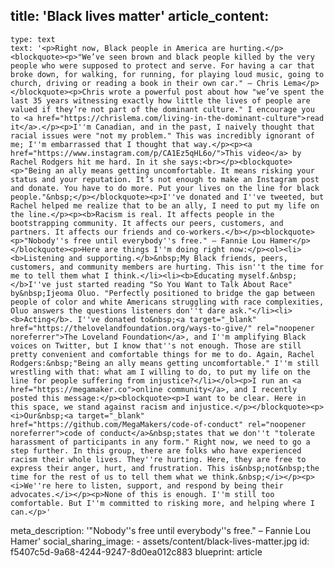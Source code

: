 title: 'Black lives matter'
article_content:
  -
    type: text
    text: '<p>Right now, Black people in America are hurting.</p><blockquote><p>"We’ve seen brown and black people killed by the very people who were supposed to protect and serve. For having a car that broke down, for walking, for running, for playing loud music, going to church, driving or reading a book in their own car." – Chris Lema</p></blockquote><p>Chris wrote a powerful post about how "we’ve spent the last 35 years witnessing exactly how little the lives of people are valued if they’re not part of the dominant culture." I encourage you to <a href="https://chrislema.com/living-in-the-dominant-culture">read it</a>.</p><p>I''m Canadian, and in the past, I naively thought that racial issues were "not my problem." This was incredibly ignorant of me; I''m embarrassed that I thought that way.</p><p><a href="https://www.instagram.com/p/CA1Ez5qHL6o/">This video</a> by Rachel Rodgers hit me hard. In it she says:<br></p><blockquote><p>"Being an ally means getting uncomfortable. It means risking your status and your reputation. It’s not enough to make an Instagram post and donate. You have to do more. Put your lives on the line for black people."&nbsp;</p></blockquote><p>I''ve donated and I''ve tweeted, but Rachel helped me realize that to be an ally, I need to put my life on the line.</p><p><b>Racism is real. It affects people in the bootstrapping community. It affects our peers, customers, and partners. It affects our friends and co-workers.</b></p><blockquote><p>"Nobody''s free until everybody''s free." – Fannie Lou Hamer</p></blockquote><p>Here are things I''m doing right now:</p><ol><li><b>Listening and supporting.</b>&nbsp;My Black friends, peers, customers, and community members are hurting. This isn''t the time for me to tell them what I think.</li><li><b>Educating myself.&nbsp;</b>I''ve just started reading "So You Want to Talk About Race" by&nbsp;Ijeoma Oluo. "Perfectly positioned to bridge the gap between people of color and white Americans struggling with race complexities, Oluo answers the questions listeners don''t dare ask."</li><li><b>Acting</b>. I''ve donated to&nbsp;<a target="_blank" href="https://thelovelandfoundation.org/ways-to-give/" rel="noopener noreferrer">The Loveland Foundation</a>, and I''m amplifying Black voices on Twitter, but I know that''s not enough. Those are still pretty convenient and comfortable things for me to do. Again, Rachel Rodgers:&nbsp;"Being an ally means getting uncomfortable." I''m still wrestling with that: what am I willing to do, to put my life on the line for people suffering from injustice?</li></ol><p>I run an <a href="https://megamaker.co">online community</a>, and I recently posted this message:</p><blockquote><p>I want to be clear. Here in this space, we stand against racism and injustice.</p></blockquote><p><i>Our&nbsp;<a target="_blank" href="https://github.com/MegaMakers/code-of-conduct" rel="noopener noreferrer">code of conduct</a>&nbsp;states that we don''t "tolerate harassment of participants in any form." Right now, we need to go a step further. In this group, there are folks who have experienced racism their whole lives. They''re hurting. Here, they are free to express their anger, hurt, and frustration. This is&nbsp;not&nbsp;the time for the rest of us to tell them what we think.&nbsp;</i></p><p><i>We''re here to listen, support, and respond by being their advocates.</i></p><p>None of this is enough. I''m still too comfortable. But I''m committed to risking more, and helping where I can.</p>'
meta_description: '"Nobody''s free until everybody''s free." – Fannie Lou Hamer'
social_sharing_image:
    - assets/content/black-lives-matter.jpg
id: f5407c5d-9a68-4244-9247-8d0ea012c883
blueprint: article
